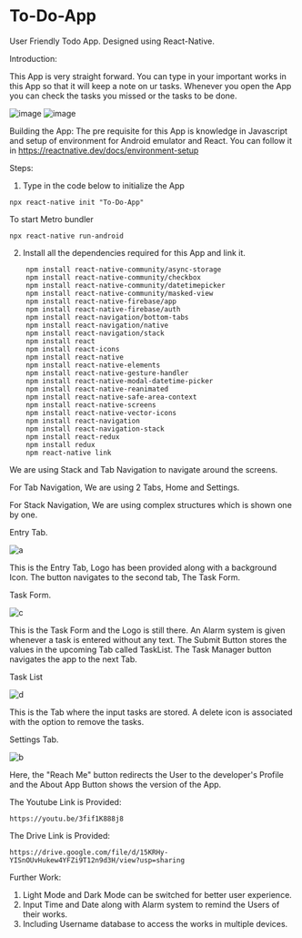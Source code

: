 # To-Do-App
User Friendly Todo App.
Designed using React-Native.

Introduction:

This App is very straight forward. You can type in your important works in this App so that it will keep a note on ur tasks. Whenever you open the App you can check the tasks you missed or the tasks to be done.

![image](https://user-images.githubusercontent.com/84028364/126042144-9e421971-c3b2-4df8-b488-b929cd515d11.png)
![image](https://user-images.githubusercontent.com/84028364/126042770-1f31adf3-9164-41e5-bca9-de5db524d0dc.png)

Building the App:
The pre requisite for this App is knowledge in Javascript and setup of environment for Android emulator and React.
You can follow it in 
https://reactnative.dev/docs/environment-setup

Steps:

1. Type in the code below to initialize the App

```
npx react-native init "To-Do-App"
```
To start Metro bundler
```
npx react-native run-android
```

2. Install all the dependencies required for this App and link it.
```"npm install ant-design/icons": "^4.6.2
    npm install react-native-community/async-storage
    npm install react-native-community/checkbox
    npm install react-native-community/datetimepicker
    npm install react-native-community/masked-view
    npm install react-native-firebase/app
    npm install react-native-firebase/auth
    npm install react-navigation/bottom-tabs
    npm install react-navigation/native
    npm install react-navigation/stack
    npm install react
    npm install react-icons
    npm install react-native
    npm install react-native-elements
    npm install react-native-gesture-handler
    npm install react-native-modal-datetime-picker
    npm install react-native-reanimated
    npm install react-native-safe-area-context
    npm install react-native-screens
    npm install react-native-vector-icons
    npm install react-navigation
    npm install react-navigation-stack
    npm install react-redux
    npm install redux
    npm react-native link
```

We are using Stack and Tab Navigation to navigate around the screens.

For Tab Navigation, We are using 2 Tabs, Home and Settings.

For Stack Navigation, We are using complex structures which is shown one by one.

Entry Tab.

![a](https://user-images.githubusercontent.com/84028364/126043341-38121481-580f-45a3-8349-c994132fc38d.jpg)

This is the Entry Tab, Logo has been provided along with a background Icon. The button navigates to the second tab, The Task Form.

Task Form.

![c](https://user-images.githubusercontent.com/84028364/126043345-4c7c8b7e-f9a5-4256-81ca-1abda61b41a5.jpg)

This is the Task Form and the Logo is still there. An Alarm system is given whenever a task is entered without any text. The Submit Button stores the values in the upcoming Tab called TaskList. The Task Manager button navigates the app to the next Tab.

Task List

![d](https://user-images.githubusercontent.com/84028364/126043346-347a5d5d-e432-47bd-b866-2684b626b601.jpg)

This is the Tab where the input tasks are stored. A delete icon is associated with the option to remove the tasks.

Settings Tab.

![b](https://user-images.githubusercontent.com/84028364/126043343-22ff99bf-8f12-426b-a3dd-6082c17d1e25.jpg)

Here, the "Reach Me" button redirects the User to the developer's Profile and the About App Button shows the version of the App.


The Youtube Link is Provided:
```
https://youtu.be/3fif1K888j8 
```

The Drive Link is Provided:
```
https://drive.google.com/file/d/15KRHy-YISnOUvHukew4YFZi9T12n9d3H/view?usp=sharing
```
Further Work:

1. Light Mode and Dark Mode can be switched for better user experience.
2. Input Time and Date along with Alarm system to remind the Users of their works.
3. Including Username database to access the works in multiple devices.

